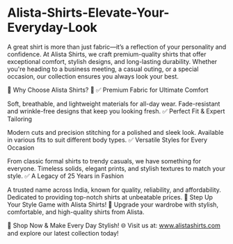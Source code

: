 # Alista-Shirts-Elevate-Your-Everyday-Look
A great shirt is more than just fabric—it’s a reflection of your personality and confidence. At Alista Shirts, we craft premium-quality shirts that offer exceptional comfort, stylish designs, and long-lasting durability. Whether you're heading to a business meeting, a casual outing, or a special occasion, our collection ensures you always look your best.

🌟 Why Choose Alista Shirts? 🌟
✅ Premium Fabric for Ultimate Comfort

Soft, breathable, and lightweight materials for all-day wear.
Fade-resistant and wrinkle-free designs that keep you looking fresh.
✅ Perfect Fit & Expert Tailoring

Modern cuts and precision stitching for a polished and sleek look.
Available in various fits to suit different body types.
✅ Versatile Styles for Every Occasion

From classic formal shirts to trendy casuals, we have something for everyone.
Timeless solids, elegant prints, and stylish textures to match your style.
✅ A Legacy of 25 Years in Fashion

A trusted name across India, known for quality, reliability, and affordability.
Dedicated to providing top-notch shirts at unbeatable prices.
🚀 Step Up Your Style Game with Alista Shirts! 🚀
Upgrade your wardrobe with stylish, comfortable, and high-quality shirts from Alista.

📢 Shop Now & Make Every Day Stylish!
🌐 Visit us at: www.alistashirts.com and explore our latest collection today!
